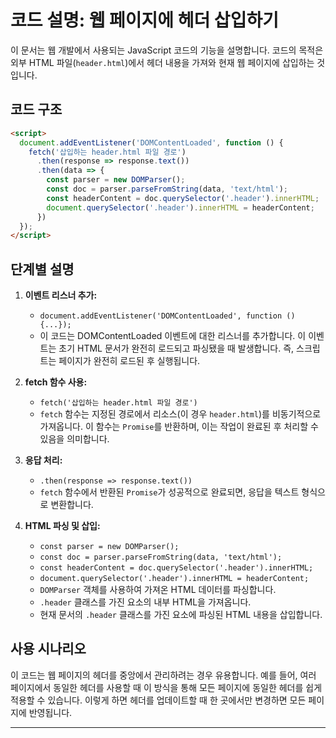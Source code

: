 # 코드 설명: 웹 페이지에 헤더 삽입하기

이 문서는 웹 개발에서 사용되는 JavaScript 코드의 기능을 설명합니다. 코드의 목적은 외부 HTML 파일(`header.html`)에서 헤더 내용을 가져와 현재 웹 페이지에 삽입하는 것입니다.

## 코드 구조

```html
<script>
  document.addEventListener('DOMContentLoaded', function () {
    fetch('삽입하는 header.html 파일 경로')
      .then(response => response.text())
      .then(data => {
        const parser = new DOMParser();
        const doc = parser.parseFromString(data, 'text/html');
        const headerContent = doc.querySelector('.header').innerHTML;
        document.querySelector('.header').innerHTML = headerContent;
      })
  });
</script>
```

## 단계별 설명

1. **이벤트 리스너 추가:**
   - `document.addEventListener('DOMContentLoaded', function () {...});`
   - 이 코드는 DOMContentLoaded 이벤트에 대한 리스너를 추가합니다. 이 이벤트는 초기 HTML 문서가 완전히 로드되고 파싱됐을 때 발생합니다. 즉, 스크립트는 페이지가 완전히 로드된 후 실행됩니다.

2. **fetch 함수 사용:**
   - `fetch('삽입하는 header.html 파일 경로')`
   - `fetch` 함수는 지정된 경로에서 리소스(이 경우 `header.html`)를 비동기적으로 가져옵니다. 이 함수는 `Promise`를 반환하며, 이는 작업이 완료된 후 처리할 수 있음을 의미합니다.

3. **응답 처리:**
   - `.then(response => response.text())`
   - `fetch` 함수에서 반환된 `Promise`가 성공적으로 완료되면, 응답을 텍스트 형식으로 변환합니다.

4. **HTML 파싱 및 삽입:**
   - `const parser = new DOMParser();`
   - `const doc = parser.parseFromString(data, 'text/html');`
   - `const headerContent = doc.querySelector('.header').innerHTML;`
   - `document.querySelector('.header').innerHTML = headerContent;`
   - `DOMParser` 객체를 사용하여 가져온 HTML 데이터를 파싱합니다.
   - `.header` 클래스를 가진 요소의 내부 HTML을 가져옵니다.
   - 현재 문서의 `.header` 클래스를 가진 요소에 파싱된 HTML 내용을 삽입합니다.

## 사용 시나리오

이 코드는 웹 페이지의 헤더를 중앙에서 관리하려는 경우 유용합니다. 예를 들어, 여러 페이지에서 동일한 헤더를 사용할 때 이 방식을 통해 모든 페이지에 동일한 헤더를 쉽게 적용할 수 있습니다. 이렇게 하면 헤더를 업데이트할 때 한 곳에서만 변경하면 모든 페이지에 반영됩니다.

---